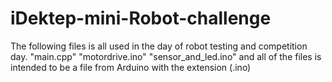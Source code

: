 # iDektep-mini-Robot-challenge
The following files is all used in the day of robot testing and competition day.
"main.cpp"
"motordrive.ino"
"sensor_and_led.ino"
and all of the files is intended to be a file from Arduino with the extension (.ino)
